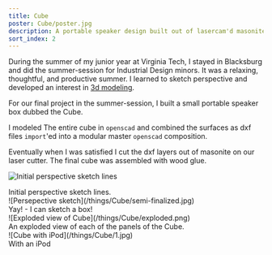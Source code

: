 ```yaml
---
title: Cube
poster: Cube/poster.jpg
description: A portable speaker design built out of lasercam'd masonite.
sort_index: 2
---
```


During the summer of my junior year at Virginia Tech, I stayed in Blacksburg and did the summer-session for Industrial Design minors. It was a relaxing, thoughtful, and productive summer. I learned to sketch perspective and developed an interest in [3d modeling](http://www.openscad.org/).

For our final project in the summer-session, I built a small portable speaker box dubbed the Cube.

I modeled The entire cube in `openscad` and combined the surfaces as dxf files `import`'ed into a modular master `openscad` composition. 

Eventually when I was satisfied I cut the dxf layers out of masonite on our laser cutter. The final cube was assembled with wood glue.


<div class='captioned-image'>

![Initial perspective sketch lines](/things/Cube/lines.jpg)
<div class='caption'>Initial perspective sketch lines.</div>
</div>


<div class='captioned-image'>
![Persepective sketch](/things/Cube/semi-finalized.jpg)
<div class='caption'>Yay! - I can sketch a box!</div>
</div>
<div class='captioned-image'>
![Exploded view of Cube](/things/Cube/exploded.png)
<div class='caption'>An exploded view of each of the panels of the Cube.</div>
</div>


<div class='captioned-image'>
![Cube with iPod](/things/Cube/1.jpg)
<div class='caption'>With an iPod</div>
</div>
